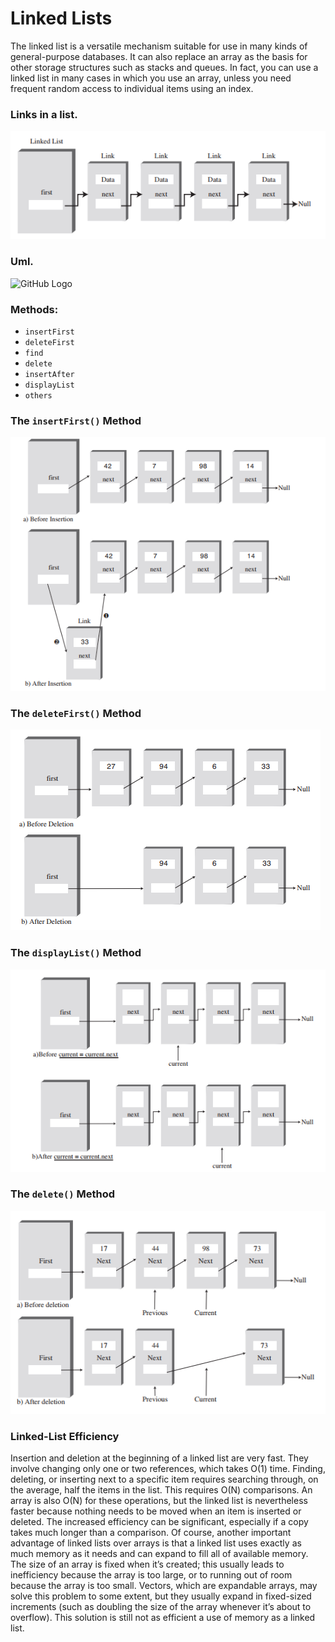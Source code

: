 # Linked Lists
The linked list is a versatile mechanism suitable for use in
many kinds of general-purpose databases. It can also
replace an array as the basis for other storage structures
such as stacks and queues. In fact, you can use a linked list
in many cases in which you use an array, unless you need
frequent random access to individual items using an index.

### Links in a list.
![GitHub Logo](doc/Figure_1_0.PNG)

### Uml.
![GitHub Logo](doc/dll.PNG)

### Methods:
* `insertFirst`
* `deleteFirst`
* `find`
* `delete`
* `insertAfter`
* `displayList`
* `others`

### The `insertFirst()` Method
![GitHub Logo](doc/Figure_1_1.PNG)

### The `deleteFirst()` Method
![GitHub Logo](doc/Figure_1_2.PNG)

### The `displayList()` Method
![GitHub Logo](doc/Figure_1_3.PNG)

### The `delete()` Method
![GitHub Logo](doc/Figure_1_4.PNG)

### Linked-List Efficiency
 Insertion and deletion at the beginning of a linked list are very fast. They involve
changing only one or two references, which takes O(1) time.
Finding, deleting, or inserting next to a specific item requires searching through, on
the average, half the items in the list. This requires O(N) comparisons. An array is
also O(N) for these operations, but the linked list is nevertheless faster because
nothing needs to be moved when an item is inserted or deleted. The increased efficiency can be significant, especially if a copy takes much longer than a comparison.
Of course, another important advantage of linked lists over arrays is that a linked list
uses exactly as much memory as it needs and can expand to fill all of available
memory. The size of an array is fixed when it’s created; this usually leads to inefficiency because the array is too large, or to running out of room because the array is
too small. Vectors, which are expandable arrays, may solve this problem to some
extent, but they usually expand in fixed-sized increments (such as doubling the size
of the array whenever it’s about to overflow). This solution is still not as efficient a
use of memory as a linked list.

